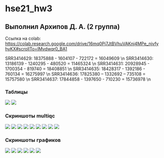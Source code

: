 # hse21_hw3

## Выполнил Архипов Д. А. (2 группа)

Ссылка на colab: https://colab.research.google.com/drive/16mq0Pj7JtBVhuVAKnj4MPe_njvfyhyKX#scrollTo=IMvdwqr0_BA1

SRR3414629: 18375888 - 1604107 - 722172 = 16049609 \n
SRR3414630: 13186139 - 1240295 - 480520 = 11465324 \n
SRR3414631: 20928945 - 1700354 - 819740 = 18408851 \n
SRR3414635: 18428317 - 1392186 - 760134 = 16275997 \n
SRR3414636: 17825380 – 1332692 – 735108 = 15757580 \n
SRR3414637: 17844858 - 1397650 - 710230 = 15736978 \n

### Таблицы

![](./images/table1.png)
![](./images/table2.png)

### Скриншоты multiqc

![](./images/m1.png)
![](./images/m2.png)
![](./images/m3.png)
![](./images/m4.png)
![](./images/m5.png)
![](./images/m6.png)
![](./images/m7.png)
![](./images/m8.png)
![](./images/m9.png)

### Скриншоты графиков

![](./images/pheat.png)
![](./images/plotMA.png)
![](./images/pheat2.png)
![](./images/1.png)
![](./images/2.png)
![](./images/3.png)
